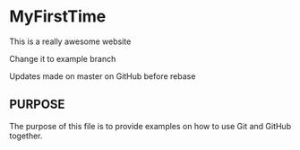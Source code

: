 # MyFirstTime

This is a really awesome website

Change it to example branch

Updates made on master on GitHub before rebase

## PURPOSE

The purpose of this file is to provide examples on how
to use Git and GitHub together.
